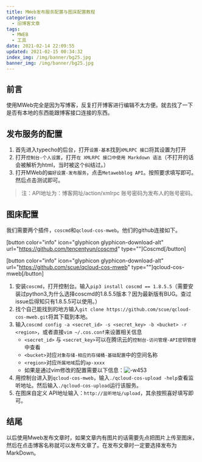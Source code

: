 ```yaml
---
title: MWeb发布服务配置与图床配置教程
categories:
  - 旧博客文章
tags:
  - MWEB
  - 工具
date: 2021-02-14 22:09:55
updated: 2021-02-15 00:34:32
index_img: /img/banner/bg25.jpg
banner_img: /img/banner/bg25.jpg
---
```

## 前言

使用MWeb完全是因为写博客，反复打开博客进行编辑不太方便。就去找了一下是否有本地的东西能跟博客接口连接的东西。

## 发布服务的配置

1. 首先进入typecho的后台，打开`设置-基本`找到`XMLRPC 接口`将其设置为打开
2. 打开`控制台-个人设置`，打开`在 XMLRPC 接口中使用 Markdown 语法`（不打开的话会被解析为html，当时被这个纠结过。）
3. 打开MWeb的`偏好设置-发布服务`，点击`Metawebblog API`。按照要求填写即可。然后点击测试即可。

> 注：API地址为：博客网址/action/xmlrpc 账号密码为发布人的账号密码。

## 图床配置
我们需要两个插件，`coscmd`和`qcloud-cos-mweb`。他们的github连接如下。

[button color="info" icon="glyphicon glyphicon-download-alt" url="https://github.com/tencentyun/coscmd" type=""]Coscmd[/button]

[button color="info" icon="glyphicon glyphicon-download-alt" url="https://github.com/scue/qcloud-cos-mweb" type=""]qcloud-cos-mweb[/button]

1. 安装`coscmd`，打开控制台。输入`pip3 install coscmd == 1.8.5.5`（需要安装过python3,为什么选择coscmd的1.8.5.5版本？因为最新版有BUG。查过issue后得知只有1.8.5.5可以使用。）
2. 找个自己能找到的地方输入`git clone https://github.com/scue/qcloud-cos-mweb.git`将其下载到本地。
3. 输入`coscmd config -a <secret_id> -s <secret_key> -b <bucket> -r <region>`，或者直接`vim ~/.cos.conf`来设置相关信息
    * `<secret_id>` 与 `<secret_key>`可以在腾讯云的`控制台-访问管理-API密钥管理`中查看
    * `<bucket>`对应`对象存储-相应的存储桶-基础配置`中的空间名称
    * `<region>`对应`所属地域`后的`ap-xxxx`
    * 如果是通过vim修改的配置需要以下信息：![-w453](https://chenxiumiao-1252816278.cos.ap-beijing.myqcloud.com/blog/15562976545322.jpg)
4. 用控制台进入到`qcloud-cos-mweb`，输入`./qcloud-cos-upload -help`查看监听地址。然后输入`./qcloud-cos-upload`运行该服务。
5. 在图床自定义 API地址输入：`http://监听地址/upload`，其余按照喜好填写即可。

## 结尾
以后使用Mweb发布文章时，如果文章内有图片的话需要先点把图片上传至图床，然后在点击博客名称就可以发布文章了。在发布文章时一定要选择发布为MarkDown。